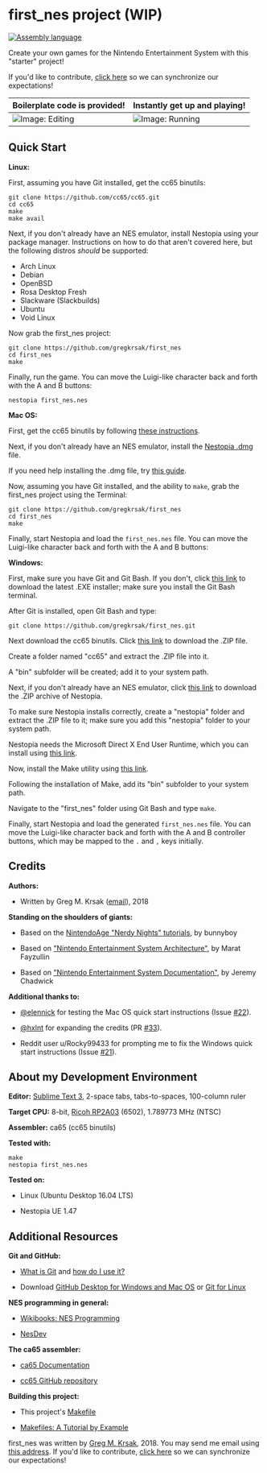 first_nes project (WIP)
=================


<!---
[![GitHub issues](https://img.shields.io/github/issues/gregkrsak/first_nes.svg)](https://github.com/gregkrsak/first_nes/issues)
[![GitHub last commit](https://img.shields.io/github/last-commit/gregkrsak/first_nes.svg)](https://github.com/gregkrsak/first_nes/commits/)
-->
[![Assembly language](https://img.shields.io/badge/language-assembly%20language-blue.svg)](https://github.com/gregkrsak/first_nes/blob/master/first_nes.s)


Create your own games for the Nintendo Entertainment System with this "starter" project!

If you'd like to contribute, [click here](https://github.com/gregkrsak/first_nes/blob/master/docs/CONTRIBUTING.md) so we can synchronize our expectations!


Boilerplate code is provided!       |  Instantly get up and playing!
------------------------------------|-----------------------------------
![Image: Editing](https://i.imgur.com/EabWh01.png "Boilerplate code is provided! Just add custom libraries, and graphics if you'd like.")  |  ![Image: Running](https://i.imgur.com/GcwC0tR.png "Instantly get up and playing!")


Quick Start
-----------

**Linux:**

First, assuming you have Git installed, get the cc65 binutils:

```
git clone https://github.com/cc65/cc65.git
cd cc65
make
make avail
```


Next, if you don't already have an NES emulator, install Nestopia using your package manager. Instructions
on how to do that aren't covered here, but the following distros *should* be supported:

- Arch Linux
- Debian
- OpenBSD
- Rosa Desktop Fresh
- Slackware (Slackbuilds)
- Ubuntu
- Void Linux


Now grab the first_nes project:

```
git clone https://github.com/gregkrsak/first_nes
cd first_nes
make
```


Finally, run the game. You can move the Luigi-like character back and forth with the A and B buttons:

```
nestopia first_nes.nes
```


**Mac OS:**

First, get the cc65 binutils by following [these instructions](http://macappstore.org/cc65/).


Next, if you don't already have an NES emulator, install the [Nestopia .dmg](http://www.bannister.org/cgi-bin/download.cgi?nestopia) file.


If you need help installing the .dmg file, try [this guide](http://techapple.net/2015/12/how-to-install-apps-from-dmg-files-in-mac-os-x-imac-macbook/).


Now, assuming you have Git installed, and the ability to ```make```, grab the first_nes project using the Terminal:

```
git clone https://github.com/gregkrsak/first_nes
cd first_nes
make
```


Finally, start Nestopia and load the ```first_nes.nes``` file. You can move the Luigi-like character back and forth with the A and B buttons:


**Windows:**

First, make sure you have Git and Git Bash. If you don't, click [this link](https://git-scm.com/download/win) to download the latest .EXE installer; make sure you install the Git Bash terminal.


After Git is installed, open Git Bash and type:

```
git clone https://github.com/gregkrsak/first_nes.git
```


Next download the cc65 binutils. Click [this link](https://sourceforge.net/projects/cc65/files/latest/download) to download the .ZIP file.


Create a folder named "cc65" and extract the .ZIP file into it.


A "bin" subfolder will be created; add it to your system path.


Next, if you don't already have an NES emulator, click [this link](http://sourceforge.net/projects/nestopiaue/files/1.48/nestopia_1.48-win32.zip/download) to download the .ZIP archive of Nestopia.


To make sure Nestopia installs correctly, create a "nestopia" folder and extract the .ZIP file to it; make sure you add this "nestopia" folder to your system path.


Nestopia needs the Microsoft Direct X End User Runtime, which you can install using [this link](https://www.microsoft.com/en-us/download/details.aspx?id=35).


Now, install the Make utility using [this link](https://sourceforge.net/projects/gnuwin32/files/make/3.81/make-3.81.exe/download?use_mirror=iweb&download=).


Following the installation of Make, add its "bin" subfolder to your system path.


Navigate to the "first_nes" folder using Git Bash and type ```make```.


Finally, start Nestopia and load the generated ```first_nes.nes``` file. You can move the Luigi-like character back and forth with the A and B controller buttons, which may be mapped to the ```.``` and ```,``` keys initially.


Credits
-------

**Authors:**

- Written by Greg M. Krsak ([email](mailto:greg.krsak@gmail.com)), 2018

**Standing on the shoulders of giants:**

- Based on the [NintendoAge "Nerdy Nights" tutorials](http://nintendoage.com/forum/messageview.cfm?catid=22&threadid=7155), by bunnyboy

- Based on ["Nintendo Entertainment System Architecture"](http://fms.komkon.org/EMUL8/NES.html), by Marat Fayzullin
 
- Based on ["Nintendo Entertainment System Documentation"](https://emu-docs.org/NES/nestech.txt), by Jeremy Chadwick

**Additional thanks to:**

- [@elennick](https://github.com/elennick) for testing the Mac OS quick start instructions (Issue [#22](https://github.com/gregkrsak/first_nes/issues/22)).

- [@hxlnt](https://github.com/hxlnt) for expanding the credits (PR [#33](https://github.com/gregkrsak/first_nes/pull/33)).

- Reddit user u/Rocky99433 for prompting me to fix the Windows quick start instructions (Issue [#21](https://github.com/gregkrsak/first_nes/issues/21)).


About my Development Environment
--------------------------------

**Editor:** [Sublime Text 3](https://www.sublimetext.com/3), 2-space tabs, tabs-to-spaces, 100-column ruler

**Target CPU:** 8-bit, [Ricoh RP2A03](https://en.wikipedia.org/wiki/Ricoh_2A03) (6502), 1.789773 MHz (NTSC)

**Assembler:** ca65 (cc65 binutils)

**Tested with:**

```
make
nestopia first_nes.nes
```

**Tested on:**

- Linux (Ubuntu Desktop 16.04 LTS)

- Nestopia UE 1.47


Additional Resources
--------------------

**Git and GitHub:**

- [What is Git](https://en.wikipedia.org/wiki/Git) and [how do I use it?](https://git-scm.com/doc)

- Download [GitHub Desktop for Windows and Mac OS](https://desktop.github.com/) or [Git for Linux](https://git-scm.com/download/linux)

**NES programming in general:**

- [Wikibooks: NES Programming](https://en.wikibooks.org/wiki/NES_Programming)

- [NesDev](http://nesdev.com/)

**The ca65 assembler:**

- [ca65 Documentation](http://cc65.github.io/doc/ca65.html)

- [cc65 GitHub repository](https://github.com/cc65/cc65)

**Building this project:**

- This project's [Makefile](https://github.com/gregkrsak/first_nes/blob/master/Makefile)

- [Makefiles: A Tutorial by Example](http://mrbook.org/blog/tutorials/make/)


first_nes was written by [Greg M. Krsak](https://github.com/gregkrsak/), 2018. You may send me email using [this address](mailto:greg.krsak@gmail.com). If you'd like to contribute, [click here](https://github.com/gregkrsak/first_nes/blob/master/docs/CONTRIBUTING.md) so we can synchronize our expectations!
